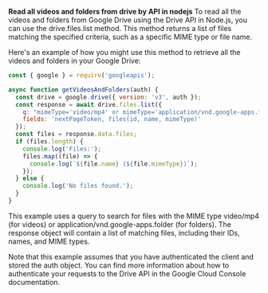 **Read all videos and folders from drive by API  in nodejs**
To read all the videos and folders from Google Drive using the Drive API in Node.js, you can use the drive.files.list method. This method returns a list of files matching the specified criteria, such as a specific MIME type or file name.

Here's an example of how you might use this method to retrieve all the videos and folders in your Google Drive:

```js
const { google } = require('googleapis');

async function getVideosAndFolders(auth) {
  const drive = google.drive({ version: 'v3', auth });
  const response = await drive.files.list({
    q: "mimeType='video/mp4' or mimeType='application/vnd.google-apps.folder'",
    fields: 'nextPageToken, files(id, name, mimeType)'
  });
  const files = response.data.files;
  if (files.length) {
    console.log('Files:');
    files.map((file) => {
      console.log(`${file.name} (${file.mimeType})`);
    });
  } else {
    console.log('No files found.');
  }
}
```
This example uses a query to search for files with the MIME type video/mp4 (for videos) or application/vnd.google-apps.folder (for folders). The response object will contain a list of matching files, including their IDs, names, and MIME types.

Note that this example assumes that you have authenticated the client and stored the auth object. You can find more information about how to authenticate your requests to the Drive API in the Google Cloud Console documentation.